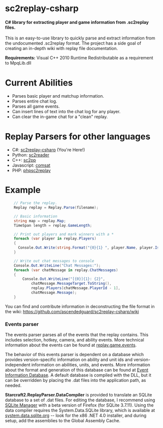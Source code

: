 sc2replay-csharp
================
#### C# library for extracting player and game information from .sc2replay files. ####

This is an easy-to-use library to quickly parse and extract information from the undocumented .sc2replay format. The project has a side goal of creating an in-depth wiki with replay file documentation.

**Requirements:** Visual C++ 2010 Runtime Redistributable as a requirement to MpqLib.dll

Current Abilities
================
* Parses basic player and matchup information.
* Parses entire chat log.
* Parses all game events.
* Can insert lines of text into the chat log for any player.
* Can clear the in-game chat for a "clean" replay.

Replay Parsers for other languages
======================
* C#: [sc2replay-csharp](https://github.com/ascendedguard/sc2replay-csharp) (You're Here!)
* Python: [sc2reader](https://github.com/GraylinKim/sc2reader)
* C++: [sc2pp](https://github.com/zsol/sc2pp)
* Javascript: [comsat](https://github.com/tec27/comsat)
* PHP: [phpsc2replay](http://code.google.com/p/phpsc2replay/)

Example
======================
```csharp
    // Parse the replay.
    Replay replay = Replay.Parse(filename);

    // Basic information
    string map = replay.Map;
    TimeSpan length = replay.GameLength;

    // Print out players and mark winners with a *
    foreach (var player in replay.Players)
    {
      Console.Out.Write(string.Format("{0}{1} ", player.Name, player.IsWinner ? "*" : string.Empty));
    }

    // Write out chat messages to console
    Console.Out.WriteLine("Chat Messages:");
    foreach (var chatMessage in replay.ChatMessages)
    {
        Console.Out.WriteLine("[{0}]{1}: {2}",
            chatMessage.MessageTarget.ToString(),
            replay.Players[chatMessage.PlayerId - 1], 
            chatMessage.Message);
    }
```

You can find and contribute information in deconstructing the file format in the wiki: <https://github.com/ascendedguard/sc2replay-csharp/wiki>

### Events parser

The events parser parses all of the events that the replay contains.  This includes selection, hotkey, camera, and ability events.  More technical information about the events can be found at [replay.game.events](https://github.com/Mischanix/sc2replay-csharp/wiki/replay.game.events).

The behavior of this events parser is dependent on a database which provides version-specific information on ability and unit ids and version-independent information on abilities, units, and events.  More information about the format and generation of this database can be found at [Event Information Database](https://github.com/Mischanix/sc2replay-csharp/wiki/Event-Information-Database).  A default database is compiled with the DLL, but it can be overridden by placing the .dat files into the application path, as needed.

**Starcraft2.ReplayParser.DataCompiler** is provided to translate an SQLite database to a set of .dat files.  For editing the database, I recommend using [SQLite Manager](https://addons.mozilla.org/en-US/firefox/addon/sqlite-manager/) with a beta version of Firefox (for SQLite 3.7.11).  Using the data compiler requires the System.Data.SQLite library, which is available at [system.data.sqlite.org](http://system.data.sqlite.org/index.html/doc/trunk/www/downloads.wiki) -- look for the x86 .NET 4.0 installer, and during setup, add the assemblies to the Global Assembly Cache.
